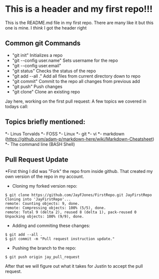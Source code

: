 # This is a header and my first repo!!!

This is the README.md file in my first repo. There are many like it but this one is mine. 
I *think* I got the header right

## Common git Commands
* "git init" Initializes a repo
* "git --config user.name" Sets username for the repo
* "git --config user.email" 
* "git status" Checks the status of the repo 
* "git add --all ." Add all files from current directory down to repo 
* "git commit" Commit to the repo all changes from previous add
* "git push" Push changes 
* "git clone" Clone an existing repo 

Jay here, working on the first pull request:
A few topics we covered in todays call:
## Topics briefly mentioned:
*- Linus Torvalds
*- FOSS
*- Linux
*- git
*- vi
*- markdown (https://github.com/adam-p/markdown-here/wiki/Markdown-Cheatsheet)
*- The command line (BASH Shell)


## Pull Request Update
*First thing I did was "Fork" the repo from inside github. That created my own version of the repo in my account.
* Cloning my forked version repo: 
```
$ git clone https://github.com/JayFJones/FirstRepo.git JayFirstRepo
Cloning into 'JayFirstRepo'...
remote: Counting objects: 9, done.
remote: Compressing objects: 100% (5/5), done.
remote: Total 9 (delta 2), reused 8 (delta 1), pack-reused 0
Unpacking objects: 100% (9/9), done.
```
* Adding and commiting these changes:
```
$ git add --all .
$ git commit -m "Pull request instruction update."
```

* Pushing the branch to the repo:
```
$ git push origin jay_pull_request
```
After that we will figure out what it takes for Justin to accept the pull request.




